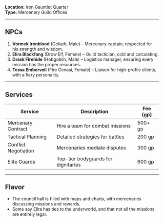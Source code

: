 **Location:** Iron Gauntlet Quarter  
**Type:** Mercenary Guild Offices

---

## NPCs

1. **Vormek Ironblood** (Goliath, Male) – Mercenary captain, respected for his strength and wisdom.
2. **Elira Blackfang** (Drow Elf, Female) – Guild tactician, cold and calculating.
3. **Drask Firehide** (Hobgoblin, Male) – Logistics manager, ensuring every mission has the proper resources.
4. **Tessa Emberveil** (Fire Genasi, Female) – Liaison for high-profile clients, with a fiery personality.

---

## Services

|Service|Description|Fee (gp)|
|---|---|---|
|Mercenary Contract|Hire a team for combat missions|500+ gp|
|Tactical Planning|Detailed strategies for battles|200 gp|
|Conflict Negotiation|Mercenaries mediate disputes|300 gp|
|Elite Guards|Top-tier bodyguards for dignitaries|600 gp|

---

## Flavor

- The council hall is filled with maps and charts, with mercenaries discussing missions and rewards.
- Some say Elira has ties to the underworld, and that not all the missions are entirely legal.